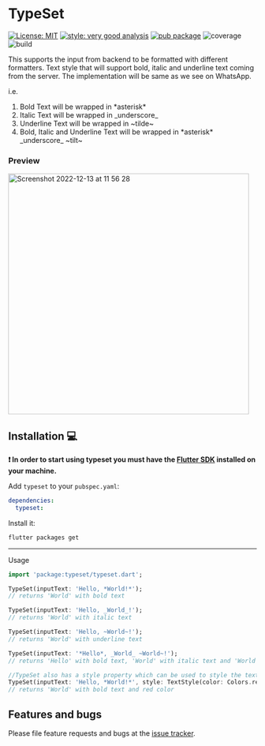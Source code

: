# TypeSet

[![License: MIT][license_badge]][license_link] 
[![style: very good analysis][very_good_analysis_badge]][very_good_analysis_link]
[![pub package][pub_badge]][pub_link]
![coverage][coverage_badge]
![build][build_badge]


This supports the input from backend to be formatted with different formatters.
Text style that will support bold, italic and underline text coming from the server.
The implementation will be same as we see on WhatsApp.

i.e.
1. Bold Text will be wrapped in \*asterisk\*
2. Italic Text will be wrapped in \_underscore\_
3. Underline Text will be wrapped in \~tilde\~
4. Bold, Italic and Underline Text will be wrapped in \*asterisk\* \_underscore\_ \~tilt\~


### Preview
<img width="488" alt="Screenshot 2022-12-13 at 11 56 28" src="https://user-images.githubusercontent.com/35066779/207242541-c8bfd00e-0b81-47ce-9bf3-b280e3d63162.png">



## Installation 💻

**❗ In order to start using typeset you must have the [Flutter SDK][flutter_install_link] installed on your machine.**

Add `typeset` to your `pubspec.yaml`:

```yaml
dependencies:
  typeset:
```

Install it:

```sh
flutter packages get
```

---


Usage

```dart
import 'package:typeset/typeset.dart';

TypeSet(inputText: 'Hello, *World!*');
// returns 'World' with bold text

TypeSet(inputText: 'Hello, _World_!');
// returns 'World' with italic text

TypeSet(inputText: 'Hello, ~World~!');
// returns 'World' with underline text

TypeSet(inputText: '*Hello*, _World_ ~World~!');
// returns 'Hello' with bold text, 'World' with italic text and 'World' with underline text

//TypeSet also has a style property which can be used to style the text
TypeSet(inputText: 'Hello, *World!*', style: TextStyle(color: Colors.red));
// returns 'World' with bold text and red color
```


## Features and bugs

Please file feature requests and bugs at the [issue tracker][tracker].

[flutter_install_link]: https://docs.flutter.dev/get-started/install
[github_actions_link]: https://docs.github.com/en/actions/learn-github-actions
[license_badge]: https://img.shields.io/badge/license-MIT-blue.svg
[license_link]: https://opensource.org/licenses/MIT
[logo_black]: https://raw.githubusercontent.com/VGVentures/very_good_brand/main/styles/README/vgv_logo_black.png#gh-light-mode-only
[logo_white]: https://raw.githubusercontent.com/VGVentures/very_good_brand/main/styles/README/vgv_logo_white.png#gh-dark-mode-only
[mason_link]: https://github.com/felangel/mason
[very_good_analysis_badge]: https://img.shields.io/badge/style-very_good_analysis-B22C89.svg
[very_good_analysis_link]: https://pub.dev/packages/very_good_analysis
[very_good_cli_link]: https://pub.dev/packages/very_good_cli
[very_good_coverage_link]: https://github.com/marketplace/actions/very-good-coverage
[very_good_ventures_link]: https://verygood.ventures
[very_good_ventures_link_light]: https://verygood.ventures#gh-light-mode-only
[very_good_ventures_link_dark]: https://verygood.ventures#gh-dark-mode-only
[very_good_workflows_link]: https://github.com/VeryGoodOpenSource/very_good_workflows
[tracker]: https://github.com/rohanjsh/typeset/issues
[pub_badge]: https://img.shields.io/pub/v/typeset.svg
[pub_link]: https://pub.dev/packages/typeset
[coverage_badge]: https://img.shields.io/badge/coverage-100%25-green.svg
[build_badge]: https://img.shields.io/github/workflow/status/rohanjsh/typeset/ci.svg


